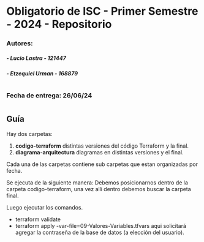 # Obligatorio de ISC - Primer Semestre - 2024 - Repositorio
### Autores:
#####     - Lucio Lastra    - 121447
#####     - Etzequiel Urman - 168879
#
### Fecha de entrega: 26/06/24  
#
## Guía

Hay dos carpetas:

1. **codigo-terraform** distintas versiones del código Terraform y la final.
2. **diagrama-arquitectura** diagramas en distintas versiones y el final.

Cada una de las carpetas contiene sub carpetas que estan organizadas por fecha.

Se ejecuta de la siguiente manera:
Debemos posicionarnos dentro de la carpeta codigo-terraform, una vez alli dentro debemos buscar la carpeta final.

Luego ejecutar los comandos.
- terraform validate
- terraform apply -var-file=09-Valores-Variables.tfvars aqui solicitará agregar la contraseña de la base de datos (a elección del usuario).

